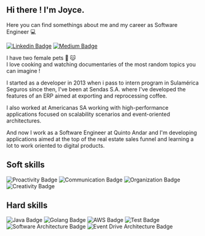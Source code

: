 Hi there ! I'm Joyce.
-----
Here you can find somethings about me and my career as Software Engineer 💻

[![Linkedin Badge](https://img.shields.io/badge/-LinkedIn-blue?plastic&logo=appveyor&logo=Linkedin&logoColor=white&link=https://www.linkedin.com/in/joyceaquino/)](https://www.linkedin.com/in/joyceaquino/)
[![Medium Badge](https://img.shields.io/badge/-Medium-black?plastic&logo=appveyor&logo=Medium&logoColor=white&link=https://joycesaquino.medium.com/)](https://joycesaquino.medium.com/)

I have two female pets 🐶 😽 <br>
I love cooking and watching documentaries of the most random topics you can imagine !


I started as a developer in 2013 when i pass  to intern program in Sulamérica Seguros since then, I've been at Sendas S.A. where I've developed the features of an ERP aimed at exporting and reprocessing coffee.

I also worked at Americanas SA working with high-performance applications focused on scalability scenarios and event-oriented architectures.

And now I work as a Software Engineer at Quinto Andar and I'm developing applications aimed at the top of the real estate sales funnel and learning a lot to work oriented to digital products.

Soft skills
--
![Proactivity Badge](https://img.shields.io/badge/-Proactivity-yellow?plastic&logo=appveyor&logo=Java&logoColor=white)
![Communication Badge](https://img.shields.io/badge/-Communication-blueviolet?plastic&logo=appveyor&logo=Java&logoColor=white)
![Organization Badge](https://img.shields.io/badge/-Organization-blue?plastic&logo=appveyor&logo=Java&logoColor=white)
![Creativity Badge](https://img.shields.io/badge/-Creativity-ff69b4?plastic&logo=appveyor&logo=Java&logoColor=white)


Hard skills
--
![Java Badge](https://img.shields.io/badge/-Java-red?plastic&logo=appveyor&logo=Java&logoColor=white)
![Golang Badge](https://img.shields.io/badge/-Golang-blue?plastic&logo=appveyor&logo=Golang&logoColor=white)
![AWS Badge](https://img.shields.io/badge/-AWS-orange?plastic&logo=appveyor&logo=AWS&logoColor=white)
![Test Badge](https://img.shields.io/badge/-Test-success?plastic&logo=appveyor&logo=Test&logoColor=white)
![Software Architecture Badge](https://img.shields.io/badge/-Software_Architecture-violet?plastic&logo=appveyor&logo=Architecture&logoColor=white)
![Event Drive Architecture Badge](https://img.shields.io/badge/-Event_Drive_Architecture-ff69b4?plastic&logo=appveyor&logo=Architecture&logoColor=white)


<!--


**joycesaquino/joycesaquino** is a ✨ _special_ ✨ repository because its `README.md` (this file) appears on your GitHub profile.

[![Top Langs](https://github-readme-stats.vercel.app/api/top-langs/?username=joycesaquino&layout=compact&title_color=fff&text_color=f8f8f2&hide=java&bg_color=171c24)](https://github.com/joycesaquino)

[![peguimasid github stats](https://github-readme-stats.vercel.app/api?username=joycesaquino&show_icons=true&title_color=fff&icon_color=37aaff&text_color=f8f8f2&bg_color=171c24&count_private=true)](https://github.com/joycesaquino)

Here are some ideas to get you started:

- 🔭 I’m currently working on ...
- 🌱 I’m currently learning ...
- 👯 I’m looking to collaborate on ...
- 🤔 I’m looking for help with ...
- 💬 Ask me about ...
- 📫 How to reach me: ...
- 😄 Pronouns: ...
- ⚡ Fun fact: ...
-->
